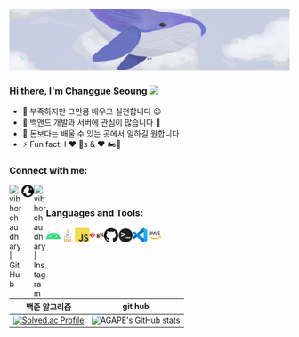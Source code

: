![git_banner](./git_banner_final.jpg)
### Hi there, I'm Changgue Seoung <img src="https://media.giphy.com/media/hvRJCLFzcasrR4ia7z/giphy.gif" width="25px">

- 🔭 부족하지만 그만큼 배우고 실천합니다 😉
- 🌱 백앤드 개발과 서버에 관심이 많습니다 🤣
- 👯 돈보다는 배울 수 있는 곳에서 일하길 원합니다
- ⚡ Fun fact: I ❤️ 🐶s & ❤️ 🏍🏀

### Connect with me:

[<img align="left" alt="vibhorchaudhary | GitHub" width="22px" src="https://cdn.jsdelivr.net/npm/simple-icons@v3/icons/github.svg" />][github]
[<img align="left" alt="vibhorchaudhary | XDA Developers" width="22px" src="https://raw.githubusercontent.com/iconic/open-iconic/master/svg/globe.svg" />][website]
[<img align="left" alt="vibhorchaudhary | Instagram" width="22px" src="https://cdn.jsdelivr.net/npm/simple-icons@v3/icons/instagram.svg" />][instagram]

<br />

### Languages and Tools:
<img align="left" alt="Android" width="26px" src="https://raw.githubusercontent.com/github/explore/80688e429a7d4ef2fca1e82350fe8e3517d3494d/topics/android/android.png" />
<img align="left" alt="Java" width="26px" src="https://raw.githubusercontent.com/github/explore/80688e429a7d4ef2fca1e82350fe8e3517d3494d/topics/java/java.png" />
<img align="left" alt="JavaScript" width="26px" src="https://raw.githubusercontent.com/github/explore/80688e429a7d4ef2fca1e82350fe8e3517d3494d/topics/javascript/javascript.png" />
<img align="left" alt="Git" width="26px" src="https://raw.githubusercontent.com/github/explore/80688e429a7d4ef2fca1e82350fe8e3517d3494d/topics/git/git.png" />
<img align="left" alt="GitHub" width="26px" src="https://raw.githubusercontent.com/github/explore/78df643247d429f6cc873026c0622819ad797942/topics/github/github.png" />
<img align="left" alt="Terminal" width="26px" src="https://raw.githubusercontent.com/github/explore/80688e429a7d4ef2fca1e82350fe8e3517d3494d/topics/terminal/terminal.png" />
<img align="left" alt="Visual Studio Code" width="26px" src="https://raw.githubusercontent.com/github/explore/80688e429a7d4ef2fca1e82350fe8e3517d3494d/topics/visual-studio-code/visual-studio-code.png" />
<img align="left" alt="AWS" width="26px" src="https://raw.githubusercontent.com/github/explore/80688e429a7d4ef2fca1e82350fe8e3517d3494d/topics/aws/aws.png" />

<br />
<br />

|백준 알고리즘|git hub|
|------|------|
|[![Solved.ac Profile](http://mazassumnida.wtf/api/v2/generate_badge?boj=scg9268)](https://solved.ac/scg9268/)|![AGAPE's GitHub stats](https://github-readme-stats.vercel.app/api?username=agape1225&show_icons=true&theme=radical)|

[website]: https://www.notion.so/Changgyu-Seong-397c2cf5039c454db3e79365ee37a09e
[instagram]: https://www.instagram.com/quokka._.tori_12/
[github]: https://github.com/agape1225
